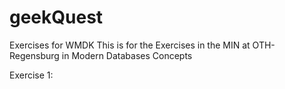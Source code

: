 # geekQuest
Exercises for WMDK
This is for the Exercises in the MIN at OTH-Regensburg in Modern Databases Concepts

Exercise 1:
